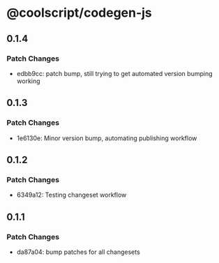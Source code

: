 # @coolscript/codegen-js

## 0.1.4

### Patch Changes

- edbb9cc: patch bump, still trying to get automated version bumping working

## 0.1.3

### Patch Changes

- 1e6130e: Minor version bump, automating publishing workflow

## 0.1.2

### Patch Changes

- 6349a12: Testing changeset workflow

## 0.1.1

### Patch Changes

- da87a04: bump patches for all changesets
